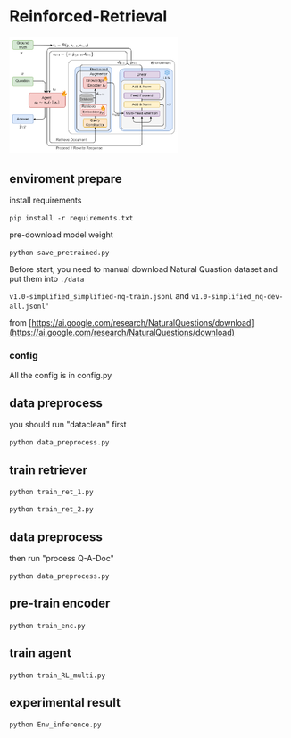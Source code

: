 # Reinforced-Retrieval
<img src="Reinforced-Retrieval-refine_agent.png" width=60% height=60%>

## enviroment prepare
install requirements

```pip install -r requirements.txt```

pre-download model weight

```python save_pretrained.py```

Before start, you need to manual download Natural Quastion dataset and put them into ```./data```

```v1.0-simplified_simplified-nq-train.jsonl``` and ```v1.0-simplified_nq-dev-all.jsonl'```

from [https://ai.google.com/research/NaturalQuestions/download](https://ai.google.com/research/NaturalQuestions/download)
### config
All the config is in config.py

## data preprocess
you should run "dataclean" first

```python data_preprocess.py```

## train retriever
```python train_ret_1.py```

```python train_ret_2.py```

## data preprocess
then run "process Q-A-Doc"

```python data_preprocess.py```

## pre-train encoder
```python train_enc.py```

## train agent
```python train_RL_multi.py```

## experimental result
```python Env_inference.py```
